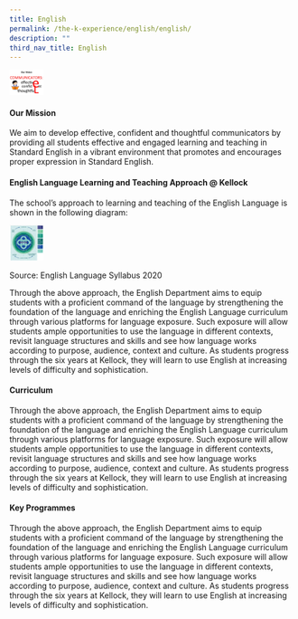 ```yaml
---
title: English
permalink: /the-k-experience/english/english/
description: ""
third_nav_title: English
---
```

<img src="/images/2023/English/eng1.jpg" width="60">
<h4>Our Mission</h4>
<p>We aim to develop effective, confident and thoughtful communicators by providing all students effective and engaged learning and teaching in Standard English in a vibrant environment that promotes and encourages proper expression in Standard English. </p>

<h4>English Language Learning and Teaching Approach @ Kellock</h4>

<p>The school’s approach to learning and teaching of the English Language is shown in the following diagram: </p>

<img src="/images/2023/English/EL_5.jpg" width="60">

<p>Source: English Language Syllabus 2020 </p>

<p>Through the above approach, the English Department aims to equip students with a proficient command of the language by strengthening the foundation of the language and enriching the English Language curriculum through various platforms for language exposure. Such exposure will allow students ample opportunities to use the language in different contexts, revisit language structures and skills and see how language works according to purpose, audience, context and culture. As students progress through the six years at Kellock, they will learn to use English at increasing levels of difficulty and sophistication. </p>

<h4>Curriculum</h4>

<p>Through the above approach, the English Department aims to equip students with a proficient command of the language by strengthening the foundation of the language and enriching the English Language curriculum through various platforms for language exposure. Such exposure will allow students ample opportunities to use the language in different contexts, revisit language structures and skills and see how language works according to purpose, audience, context and culture. As students progress through the six years at Kellock, they will learn to use English at increasing levels of difficulty and sophistication. </p>

<h4>Key Programmes</h4>

<p>Through the above approach, the English Department aims to equip students with a proficient command of the language by strengthening the foundation of the language and enriching the English Language curriculum through various platforms for language exposure. Such exposure will allow students ample opportunities to use the language in different contexts, revisit language structures and skills and see how language works according to purpose, audience, context and culture. As students progress through the six years at Kellock, they will learn to use English at increasing levels of difficulty and sophistication. </p>
